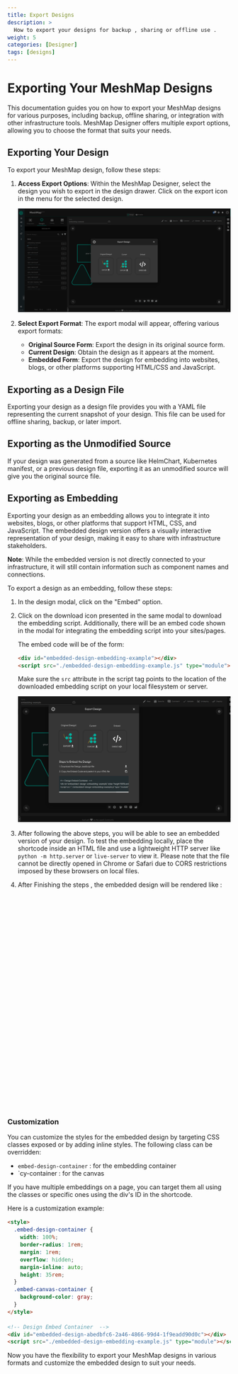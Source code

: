 ```yaml
---
title: Export Designs
description: >
  How to export your designs for backup , sharing or offline use .
weight: 5
categories: [Designer]
tags: [designs]
---
```


# Exporting Your MeshMap Designs

This documentation guides you on how to export your MeshMap designs for various purposes, including backup, offline sharing, or integration with other infrastructure tools. MeshMap Designer offers multiple export options, allowing you to choose the format that suits your needs.

## Exporting Your Design

To export your MeshMap design, follow these steps:

1. **Access Export Options**: Within the MeshMap Designer, select the design you wish to export in the design drawer. Click on the export icon in the menu for the selected design.

   ![Export Icon](./export-modal.png)

2. **Select Export Format**: The export modal will appear, offering various export formats:

   - **Original Source Form**: Export the design in its original source form.
   - **Current Design**: Obtain the design as it appears at the moment.
   - **Embedded Form**: Export the design for embedding into websites, blogs, or other platforms supporting HTML/CSS and JavaScript.

## Exporting as a Design File

Exporting your design as a design file provides you with a YAML file representing the current snapshot of your design. This file can be used for offline sharing, backup, or later import.

## Exporting as the Unmodified Source

If your design was generated from a source like HelmChart, Kubernetes manifest, or a previous design file, exporting it as an unmodified source will give you the original source file.

## Exporting as Embedding

Exporting your design as an embedding allows you to integrate it into websites, blogs, or other platforms that support HTML, CSS, and JavaScript. The embedded design version offers a visually interactive representation of your design, making it easy to share with infrastructure stakeholders.

**Note**: While the embedded version is not directly connected to your infrastructure, it will still contain information such as component names and connections.

To export a design as an embedding, follow these steps:

1. In the design modal, click on the "Embed" option.

2. Click on the download icon presented in the same modal to download the embedding script. Additionally, there will be an embed code shown in the modal for integrating the embedding script into your sites/pages.

   The embed code will be of the form:

   ```html
   <div id="embedded-design-embedding-example"></div>
   <script src="./embedded-design-embedding-example.js" type="module"></script>
   ```

   Make sure the `src` attribute in the script tag points to the location of the downloaded embedding script on your local filesystem or server.

   ![Embed Code](./embed-code.png)

3. After following the above steps, you will be able to see an embedded version of your design. To test the embedding locally, place the shortcode inside an HTML file and use a lightweight HTTP server like `python -m http.server` or `live-server` to view it. Please note that the file cannot be directly opened in Chrome or Safari due to CORS restrictions imposed by these browsers on local files.

4. After Finishing the steps , the embedded design will be rendered like :

<!-- Design Embed Container  -->
<div id="embedded-design-6afd9029-60cf-4662-b031-cf4f9ab854fd" style="height:30rem;width:100%"></div>
<script src="./embedded-design-mongo_configuration_using_configmap.js" type="module" ></script>

### Customization

You can customize the styles for the embedded design by targeting CSS classes exposed or by adding inline styles. The following class can be overridden:

- `embed-design-container` : for the embedding container
- `cy-container : for the canvas

If you have multiple embeddings on a page, you can target them all using the classes or specific ones using the div's ID in the shortcode.

Here is a customization example:

```html
<style>
  .embed-design-container {
    width: 100%;
    border-radius: 1rem;
    margin: 1rem;
    overflow: hidden;
    margin-inline: auto;
    height: 35rem;
  }
  .embed-canvas-container {
    background-color: gray;
  }
</style>

<!-- Design Embed Container  -->
<div id="embedded-design-abedbfc6-2a46-4866-99d4-1f9eadd90d0c"></div>
<script src="./embedded-design-embedding-example.js" type="module"></script>
```

<style>
  .embed-design-container {
    width: 100%;
    border-radius:1rem;
    margin:1rem;
    overflow:hidden;
    margin-inline: auto;
    height: 35rem;
  }
  .embed-canvas-container {
    background-color: gray;
  }
</style>
<!-- Design Embed Container  -->
<div id="embedded-design-abedbfc6-2a46-4866-99d4-1f9eadd90d0c"></div>
<script src="./embedded-design-embedding-example.js" type="module" ></script>

Now you have the flexibility to export your MeshMap designs in various formats and customize the embedded design to suit your needs.

